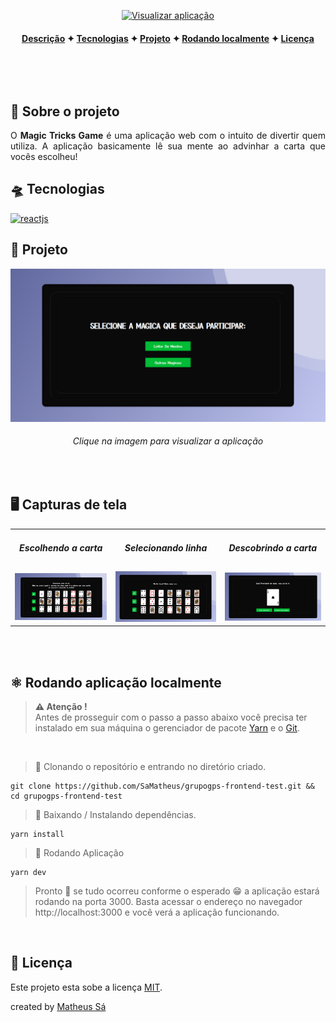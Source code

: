 <p align="center">
  <a href="https://magictricksgame.herokuapp.com/">
    <img title="Visualizar aplicação" width="25%" src="/assets/presentation.png">
  </a>
</p>

<h4 align="center">

[Descrição](#desc) ✦ [Tecnologias](#tec) ✦ [Projeto](#Projeto) ✦ [Rodando localmente](#local) ✦ [Licença](#lic)

<br>

</h4>

<br>

<h2 id="desc">
💟 Sobre o projeto
</h2>

<p align="justify">
O <b>Magic Tricks Game</b> é uma aplicação web com o intuito de divertir quem utiliza. A aplicação basicamente lê sua mente ao advinhar a carta que vocês escolheu!
<br/>

<h2 id="tec">
🛸 Tecnologias
</h2>

<a href="https://reactjs.org">
 <img alt="reactjs" title="reactjs" src="https://img.shields.io/static/v1?label=React&message=Javascript%20library&style=social&logo=React&logoColor=0088CC" />
</a>

<br>

<h2 id="Projeto">
👔 Projeto
</h2>

<a href="https://magictricksgame.herokuapp.com/">
<img title="move.it" src="public/assets/presentation.png">
</a>
<h6 align="center">Clique na imagem para visualizar a aplicação</h6>

<br>

<h2>🖥 Capturas de tela</h2>

<table>
  <tr align="center">
    <td><h5>Escolhendo a carta</h5></td>
    <td><h5>Selecionando linha</h5></td>
    <td><h5>Descobrindo a carta</h5></td>
  </tr>
  <tr>
    <td><img src="public/assets/1.png"></td>
    <td><img src="public/assets/2.png"></td>
    <td><img src="public/assets/3.png"></td>
  </tr>
  <tr>
</table>

<br>

<br>

<h2 id="local">
⚛ Rodando aplicação localmente
</h2>

> **⚠ Atenção !** <br> Antes de prosseguir com o passo a passo abaixo você precisa ter instalado em sua máquina o gerenciador de pacote [Yarn](https://classic.yarnpkg.com/en/docs/install) e o [Git](https://git-scm.com).

<br>

> 📝 Clonando o repositório e entrando no diretório criado.

```shell
git clone https://github.com/SaMatheus/grupogps-frontend-test.git && cd grupogps-frontend-test
```

> 📝 Baixando / Instalando dependências.

```shell
yarn install
```

> 📝 Rodando Aplicação

```shell
yarn dev
```

> Pronto 🎉 se tudo ocorreu conforme o esperado 😁 a aplicação estará
> rodando na porta 3000. Basta acessar o endereço no navegador
> http://localhost:3000 e você verá a aplicação funcionando.

<br>

<h2 id="lic">
📃 Licença
</h2>

Este projeto esta sobe a licença [MIT](./LICENSE).

created by [Matheus Sá](https://github.com/SaMatheus)
